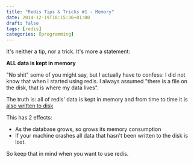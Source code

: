 ```yaml
---
title: "Redis Tips & Tricks #1 - Memory"
date: 2014-12-19T18:15:36+01:00
draft: false
tags: [redis]
categories: [programming]
---
```


It's neither a tip, nor a trick. It's more a statement:

**ALL data is kept in memory**

"No shit" some of you might say, but I actually have to confess: I did not know that when I started using redis. I always assumed "there is a file on the disk, that is where my data lives".

The truth is: all of redis' data is kept in memory and from time to time it is [also written to disk](http://redis.io/topics/persistence)

This has 2 effects:

- As the database grows, so grows its memory consumption
- If your machine crashes all data that hasn't been written to the disk is lost.

So keep that in mind when you want to use redis.
